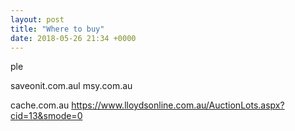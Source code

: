```yaml
---
layout: post
title: "Where to buy"
date: 2018-05-26 21:34 +0000
---
```

ple

saveonit.com.aul
msy.com.au

cache.com.au
https://www.lloydsonline.com.au/AuctionLots.aspx?cid=13&smode=0
